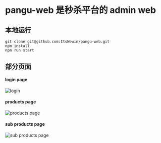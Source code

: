 # pangu-web 是秒杀平台的 admin web

## 本地运行
```
git clone git@github.com:ItsWewin/pangu-web.git
npm install
npm run start
```
## 部分页面
#### login page
![login](https://raw.githubusercontent.com/ItsWewin/images/master/amusingx/login.png)
#### products page
![products page](https://github.com/ItsWewin/images/blob/master/amusingx/product.png?raw=true)

#### sub products page
![sub products page](https://github.com/ItsWewin/images/blob/master/amusingx/sub_product.png?raw=true)
